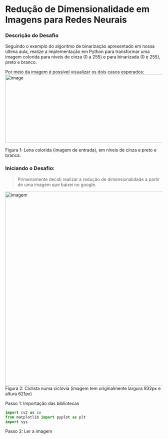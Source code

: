 # Redução de Dimensionalidade em Imagens para Redes Neurais

### Descrição do Desafio
Seguindo o exemplo do algoritmo de binarização apresentado em nossa última aula, realize a implementação em Python para transformar uma imagem colorida para níveis de cinza (0 a 255) e para binarizada (0 e 255), preto e branco.  

 
Por meio da imagem é possível visualizar os dois casos esperados: 
<img width="602" height="219" alt="image" src="https://github.com/user-attachments/assets/18990430-a40e-41f2-b579-dd03e4719a82" />

Figura 1: Lena colorida (imagem de entrada), em níveis de cinza e preto e branca.

### Iniciando o Desafio:
> Primeiramente decidi realizar a redução de dimensionalidade a partir de uma imagem que baixei no google.
<img width="932" height="621" alt="imagem" src="https://github.com/user-attachments/assets/87409bdf-0cbb-4559-8a05-7982492e152f" />
Figura 2: Ciclista numa ciclovia (imagem tem originalmente largura 932px e altura 621px)

Passo 1: Importação das bibliotecas
```python
import cv2 as cv
from matplotlib import pyplot as plt
import sys
```

Passo 2: Ler a imagem
> 

